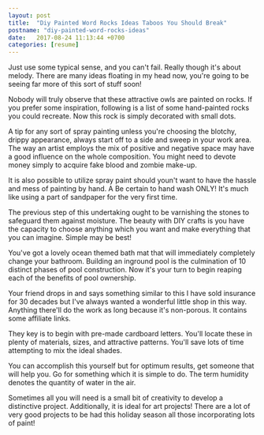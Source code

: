 ```yaml
---
layout: post
title:  "Diy Painted Word Rocks Ideas Taboos You Should Break"
postname: "diy-painted-word-rocks-ideas"
date:   2017-08-24 11:13:44 +0700
categories: [resume]
---
```

Just use some typical sense, and you can't fail. Really though it's about melody. There are many ideas floating in my head now, you're going to be seeing far more of this sort of stuff soon!

Nobody will truly observe that these attractive owls are painted on rocks. If you prefer some inspiration, following is a list of some hand-painted rocks you could recreate. Now this rock is simply decorated with small dots.

A tip for any sort of spray painting unless you're choosing the blotchy, drippy appearance, always start off to a side and sweep in your work area. The way an artist employs the mix of positive and negative space may have a good influence on the whole composition. You might need to devote money simply to acquire fake blood and zombie make-up.

It is also possible to utilize spray paint should youn't want to have the hassle and mess of painting by hand. A Be certain to hand wash ONLY! It's much like using a part of sandpaper for the very first time.

The previous step of this undertaking ought to be varnishing the stones to safeguard them against moisture. The beauty with DIY crafts is you have the capacity to choose anything which you want and make everything that you can imagine. Simple may be best!

You've got a lovely ocean themed bath mat that will immediately completely change your bathroom. Building an inground pool is the culmination of 10 distinct phases of pool construction. Now it's your turn to begin reaping each of the benefits of pool ownership.

Your friend drops in and says something similar to this I have sold insurance for 30 decades but I've always wanted a wonderful little shop in this way. Anything there'll do the work as long because it's non-porous. It contains some affiliate links.

They key is to begin with pre-made cardboard letters. You'll locate these in plenty of materials, sizes, and attractive patterns. You'll save lots of time attempting to mix the ideal shades.

You can accomplish this yourself but for optimum results, get someone that will help you. Go for something which it is simple to do. The term humidity denotes the quantity of water in the air.

Sometimes all you will need is a small bit of creativity to develop a distinctive project. Additionally, it is ideal for art projects! There are a lot of very good projects to be had this holiday season all those incorporating lots of paint!
